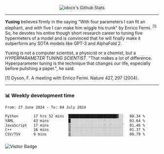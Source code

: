 <div align="center">
    <img align="center" src="https://github-readme-stats.vercel.app/api?username=idocx&show_icons=true&count_private=true&hide_border=true" alt="idocx's Github Stats"></img>
</div>

---

**Yuxing** believes firmly in the saying "With four parameters I can fit an elephant, and with five I can make him wiggle his trunk" by Enrico Fermi. <sup>[1]</sup> So, he devotes his entire though short research career to tuning five hypermeters of a model and is convinced that he will finally make it outperform any SOTA models like GPT-3 and AlphaFold 2.

Yuxing is not a computer scientist, a physicist or a chemist, but a *HYPERPARAMETER TUNING SCIENTIST*. "That makes a lot of difference. Hyperparameter tuning is the technique that changes our life, especially before pulishing a paper.", he said.

[1] Dyson, F. A meeting with Enrico Fermi. Nature 427, 297 (2004).


---

### 📊 Weekly development time
<!--START_SECTION:waka-->

```txt
From: 27 June 2024 - To: 04 July 2024

Python       17 hrs 52 mins  ██████████████████████▓░░   90.34 %
YAML         43 mins         █░░░░░░░░░░░░░░░░░░░░░░░░   03.64 %
JavaScript   17 mins         ▒░░░░░░░░░░░░░░░░░░░░░░░░   01.46 %
C++          16 mins         ▒░░░░░░░░░░░░░░░░░░░░░░░░   01.37 %
CSV/TSV      9 mins          ▒░░░░░░░░░░░░░░░░░░░░░░░░   00.79 %
```

<!--END_SECTION:waka-->

### 

![Visitor Badge](https://visitor-badge.laobi.icu/badge?page_id=idocx.idocx)